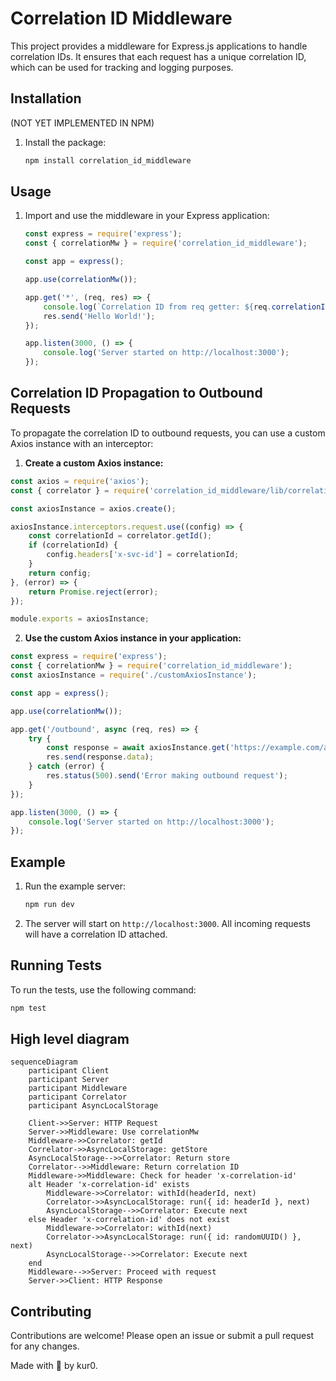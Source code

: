 # Correlation ID Middleware
This project provides a middleware for Express.js applications to handle correlation IDs. It ensures that each request has a unique correlation ID, which can be used for tracking and logging purposes.

## Installation
(NOT YET IMPLEMENTED IN NPM)
1. Install the package:
    ```sh
    npm install correlation_id_middleware
    ```

## Usage
1. Import and use the middleware in your Express application:

    ```javascript
    const express = require('express');
    const { correlationMw } = require('correlation_id_middleware');

    const app = express();

    app.use(correlationMw());

    app.get('*', (req, res) => {
        console.log(`Correlation ID from req getter: ${req.correlationId()}`);
        res.send('Hello World!');
    });

    app.listen(3000, () => {
        console.log('Server started on http://localhost:3000');
    });
    ```

## Correlation ID Propagation to Outbound Requests
To propagate the correlation ID to outbound requests, you can use a custom Axios instance with an interceptor:

1. **Create a custom Axios instance:**
```javascript
const axios = require('axios');
const { correlator } = require('correlation_id_middleware/lib/correlationIdHelper');

const axiosInstance = axios.create();

axiosInstance.interceptors.request.use((config) => {
    const correlationId = correlator.getId();
    if (correlationId) {
        config.headers['x-svc-id'] = correlationId;
    }
    return config;
}, (error) => {
    return Promise.reject(error);
});

module.exports = axiosInstance;
```
2. **Use the custom Axios instance in your application:**
```javascript
const express = require('express');
const { correlationMw } = require('correlation_id_middleware');
const axiosInstance = require('./customAxiosInstance');

const app = express();

app.use(correlationMw());

app.get('/outbound', async (req, res) => {
    try {
        const response = await axiosInstance.get('https://example.com/api');
        res.send(response.data);
    } catch (error) {
        res.status(500).send('Error making outbound request');
    }
});

app.listen(3000, () => {
    console.log('Server started on http://localhost:3000');
});
```

## Example
1. Run the example server:

    ```sh
    npm run dev
    ```

2. The server will start on `http://localhost:3000`. All incoming requests will have a correlation ID attached.

## Running Tests
To run the tests, use the following command:

```sh
npm test
```

## High level diagram
```mermaid
sequenceDiagram
    participant Client
    participant Server
    participant Middleware
    participant Correlator
    participant AsyncLocalStorage

    Client->>Server: HTTP Request
    Server->>Middleware: Use correlationMw
    Middleware->>Correlator: getId
    Correlator->>AsyncLocalStorage: getStore
    AsyncLocalStorage-->>Correlator: Return store
    Correlator-->>Middleware: Return correlation ID
    Middleware->>Middleware: Check for header 'x-correlation-id'
    alt Header 'x-correlation-id' exists
        Middleware->>Correlator: withId(headerId, next)
        Correlator->>AsyncLocalStorage: run({ id: headerId }, next)
        AsyncLocalStorage-->>Correlator: Execute next
    else Header 'x-correlation-id' does not exist
        Middleware->>Correlator: withId(next)
        Correlator->>AsyncLocalStorage: run({ id: randomUUID() }, next)
        AsyncLocalStorage-->>Correlator: Execute next
    end
    Middleware-->>Server: Proceed with request
    Server->>Client: HTTP Response
```

## Contributing
Contributions are welcome! Please open an issue or submit a pull request for any changes.


Made with 🖤 by kur0.
